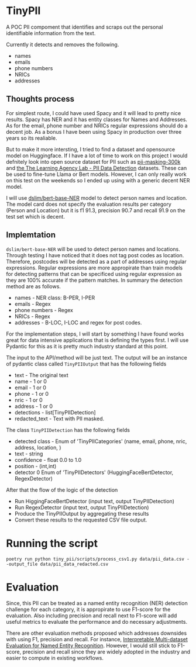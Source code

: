 # TinyPII

A POC PII compoment that identifies and scraps out the personal identifiable information from the text.

Currently it detects and removes the following.
* names
* emails
* phone numbers
* NRICs
* addresses 


## Thoughts process

For simplest route, I could have used Spacy and it will lead to pretty nice results. Spacy has NER and it has entity classes for Names and Addresses. As for the email, phone number and NRICs regular expressions should do a decent job. As a bonus I have been using Spacy in production over three years so its realiable.

But to make it more intersting, I tried to find a dataset and opensource model on Huggingface. If I have a lot of time to work on this project I would defnitely look into open source dataset for PII such as [pii-masking-300k](https://huggingface.co/datasets/ai4privacy/pii-masking-300k) and [the The Learning Agency Lab - PII Data Detection](https://www.kaggle.com/competitions/pii-detection-removal-from-educational-data/leaderboard) datasets. These can be used to fine-tune Llama or Bert models. However, I can only really work on this test on the weekends so I ended up using with a generic decent NER model.

I will use [dslim/bert-base-NER](https://huggingface.co/dslim/bert-base-NER) model to detect person names and location. The model card does not specify the evaluation results per category (Person and Location) but it is f1 91.3, precision 90.7 and recall 91.9 on the test set which is decent. 

## Implemtation
`dslim/bert-base-NER` will be used to detect person names and locations. Through testing I have noticed that it does not tag post codes as location. Therefore, postcodes will be detected as a part of addresses using regular expressions. Regular expressions are more appropirate than train models for detecting patterns that can be specificed using regular expression as they are 100% accurate if the pattern matches. In summary the detection method are as follows.
* names - NER class: B-PER, I-PER
* emails - Regex
* phone numbers - Regex 
* NRICs - Regex
* addresses - B-LOC, I-LOC and regex for post codes.

For the implementation steps, I will start by something I have found works great for data intensive applications that is defining the types first. I will use Pydantic for this as it is pretty much industry standard at this point.

The input to the API/method will be just text. The output will be an instance of pydantic class called `TinyPIIOutput` that has the following fields 
* text - The original text
* name - 1 or 0
* email - 1 or 0
* phone - 1 or 0
* nric - 1 or 0
* address - 1 or 0
* detections - list[TinyPIIDetection]
* redacted_text - Text with PII masked. 

The class `TinyPIIDetection` has the following fields
* detected class - Enum of 'TinyPIICategories' (name, email, phone, nric, address, location, )
* text - string
* confidence - float 0.0 to 1.0 
* position - (int,int)
* detector 0 Enum of 'TinyPIIDetectors' (HuggingFaceBertDetector, RegexDetector)

After that the flow of the logic of the detection
* Run HiggingFaceBertDetector (input text, output TinyPIIDetection)
* Run RegexDetector (input text, output TinyPIIDetection)
* Produce the TinyPIIOutput by aggregating these results 
* Convert these results to the requested CSV file output. 


# Running the script 
`poetry run python tiny_pii/scripts/process_csv1.py data/pii_data.csv --output_file data/pii_data_redacted.csv`


# Evaluation 
Since, this PII can be treated as a named entity recognition (NER) detection challenge for each category, it is appropirate to use F1-score for the evaluation. Also including precision and recall next to F1-score will add useful metrics to evaluate the performance and do necessary adjustments. 

There are other evaluation methods proposed which addresses downsides with using F1, precision and recall. For instance, [Interpretable Multi-dataset Evaluation for Named Entity Recognition](https://arxiv.org/abs/2011.06854). However, I would still stick to F1-score, precision and recall since they are widely adopted in the industry and easier to compute in existing workflows. 